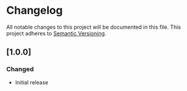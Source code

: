 # Changelog
All notable changes to this project will be documented in this file.
This project adheres to [Semantic Versioning](http://semver.org/).

## [1.0.0]
### Changed
- Initial release